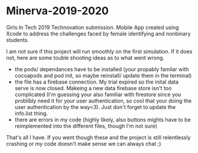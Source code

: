 # Minerva-2019-2020
Girls In Tech 2019 Technovation submission. Mobile App created using Xcode to address the challenges faced by female identifying and nonbinary students.


I am not sure if this project will run smoothly on the first simulation. If it does not, here are some touble shooting ideas as to what went wrong.

- the pods/ dependances have to be installed (your propably familar with cocoapods and pod init, so maybe reinstall/ update them in the terminal)
- the file has a firebase connection. My trial expired so the inital data serve is now closed. Makeing a new data firebase store isn't too complicated (I'm guessing your also familiar with firestore since you problibly need it for your user authentication, so cool that your doing the user authentication by the way<3). Just don't forget to update the info.list thing.
- there are errors in my code (highly likely, also buttons mights have to be reimplemented into the different files, though I'm not sure) 

That's all I have. If you went though these and the project is still relentlessly crashing or my code doesn't make sense we can always chat ;)
